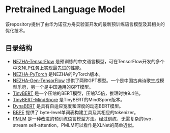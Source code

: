 # Pretrained Language Model
该repository提供了由华为诺亚方舟实验室开发的最新预训练语言模型及其相关的优化技术。

## 目录结构
* [NEZHA-TensorFlow](https://github.com/huawei-noah/Pretrained-Language-Model/tree/master/NEZHA-TensorFlow) 是预训练的中文语言模型，可在TensorFlow开发的多个中文NLP任务上实现最先进的性能。
* [NEZHA-PyTorch](https://github.com/huawei-noah/Pretrained-Language-Model/tree/master/NEZHA-PyTorch) 是NEZHA的PyTorch版本。
* [NEZHA-Gen-TensorFlow](https://github.com/huawei-noah/Pretrained-Language-Model/tree/master/NEZHA-Gen-TensorFlow) 提供了两种GPT模型。一个是中国古典诗歌生成模型乐府，另一个是中国通用的GPT模型。 
* [TinyBERT](https://github.com/huawei-noah/Pretrained-Language-Model/tree/master/TinyBERT) 是一个压缩的BERT模型，压缩7.5倍，推理时快9.4倍。
* [TinyBERT-MindSpore](https://github.com/huawei-noah/Pretrained-Language-Model/tree/master/TinyBERT-MindSpore) 是TinyBERT的MindSpore版本。
* [DynaBERT](https://github.com/huawei-noah/Pretrained-Language-Model/tree/master/DynaBERT) 是具有自适应宽度和深度的动态BERT模型。
* [BBPE](https://github.com/huawei-noah/Pretrained-Language-Model/tree/master/BBPE) 提供了 byte-level单词表构建工具及其相应的tokenizer。
* [PMLM](https://github.com/huawei-noah/Pretrained-Language-Model/tree/master/PMLM) 是一种改进的预训练语言模型方法。经过训练，无需复杂的two-stream self-attention，PMLM可以看作是XLNet的简单近似。  